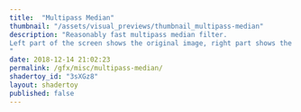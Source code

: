 ```yaml
---
title:  "Multipass Median"
thumbnail: "/assets/visual_previews/thumbnail_multipass-median"
description: "Reasonably fast multipass median filter.
Left part of the screen shows the original image, right part shows the filtered result.
"
date: 2018-12-14 21:02:23
permalink: /gfx/misc/multipass-median/
shadertoy_id: "3sXGz8" 
layout: shadertoy
published: false
---
```

